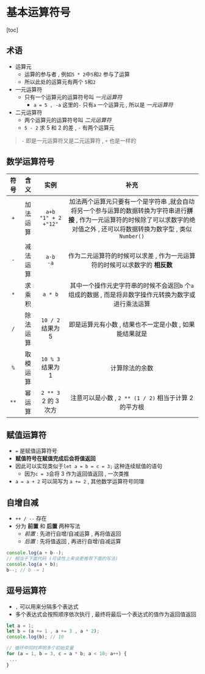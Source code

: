 # 基本运算符号

[toc]

## 术语

- 运算元
  - 运算的参与者 , 例如`5 * 2`中`5`和`2` 参与了运算
  - 所以此处的运算元有两个 `5`和`2`
- 一元运算符
  - 只有一个运算元的运算符号叫 *一元运算符*
    - `a = 5 , -a` 这里的`-` 只有`a` 一个运算元 , 所以是 *一元运算符*
- 二元运算符
  - 两个运算元的运算符号叫 *二元运算符*
  - `5 - 2` 求 5 和 2 的差 , `-` 有两个运算元

> `-` 即是一元运算符又是二元运算符 , `+` 也是一样的

## 数学运算符号

| 符号 |   含义   |              实例              |                                                                                          补充                                                                                          |
|:----:|:--------:|:------------------------------:|:--------------------------------------------------------------------------------------------------------------------------------------------------------------------------------------:|
|  `+` | 加法运算 | `a+b`<br>`"1" + 2`<br/>`+"12"` | 加法两个运算元只要有一个是字符串 ,就会自动将另一个参与运算的数据转换为字符串进行**拼接** , 作为一元运算符的时候除了可以求数字的绝对值之外 , 还可以将数据转换为数字型  , 类似`Number()` |
|  `-` | 减法运算 |         `a-b`<br />`-a`        |                                                       作为二元运算符的时候可以求差 , 作为一元运算符的时候可以求数字的 **相反数**                                                       |
|  `*` |  求乘积  |             `a * b`            |                                          其中一个操作元史字符串的时候不会返回`b` 个`a` 组成的数据 , 而是将非数字操作元转换为数字或进行乘法运算                                         |
|  `/` | 除法运算 |      `10 / 2` 结果为 5      |                                                                 即是运算元有小数 , 结果也不一定是小数 , 如果能结果就是                                                                 |
|`%`|取模运算|`10 % 3` 结果为 1|计算除法的余数|
|`**`|幂运算|`2 ** 3` 2 的 3 次方|注意可以是小数 , `2 ** (1 / 2)` 相当于计算 2 的平方根|

## 赋值运算符

- `=` 是赋值运算符号
- **赋值符号在赋值完成后会将值返回**
- 因此可以实现类似于`let a = b = c = 3;` 这种连续赋值的语句
  - 因为`c = 3`会将 3 作为返回值返回 , 一次类推
- `a = a + 2` 可以简写为 `a += 2` , 其他数学运算符号同理

## 自增自减

- `++ / --` 存在
- 分为 **前置** 和 **后置** 两种写法
  - *前置* : 先进行自增/自减运算 , 再将值返回
  - *后置* : 先将值返回 , 再进行自增/自减运算

```js
console.log(a + b--); 
// 相当于下面代码 (可读性上来说更推荐下面的写法)
console.log(a + b);
b--; // b -= 1
```

## 逗号运算符

- `,` 可以用来分隔多个表达式
- 多个表达式会按照顺序依次执行 , 最终将最后一个表达式的值作为返回值返回

```js
let a = 1;
let b = (a += 1 , a += 3 , a * 2);
console.log(b); // 10

// 循环中同时声明多个初始变量
for (a = 1, b = 3, c = a * b; a < 10; a++) {
 ...
}
```
